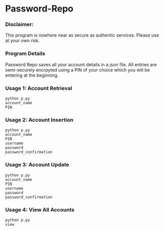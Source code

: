 # Password-Repo

### Disclaimer:
This program is nowhere near as secure as authentic services. Please use at your own risk.

### Program Details
Password Repo saves all your account details in a json file. All entries are semi-securely encrpyted using a PIN of your choice which you will be entering at the beginning.

### Usage 1: Account Retrieval
```
python p.py
account_name
PIN
```

### Usage 2: Account Insertion
```
python p.py
account_name
PIN
username
password
password_confirmation
```

### Usage 3: Account Update
```
python p.py
account_name
PIN
username
password
password_confirmation
```

### Usage 4: View All Accounts
```
python p.py
view
```
